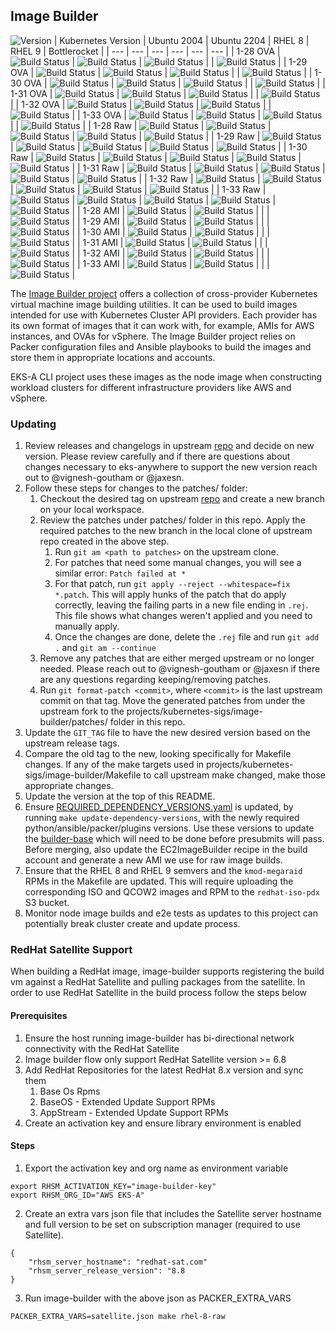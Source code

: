 ## **Image Builder**
![Version](https://img.shields.io/badge/version-v0.1.44-blue)
| Kubernetes Version | Ubuntu 2004 | Ubuntu 2204 | RHEL 8 | RHEL 9 | Bottlerocket |
| --- | --- | --- | --- | --- | --- |
| 1-28 OVA | ![Build Status](https://codebuild.us-west-2.amazonaws.com/badges?uuid=eyJlbmNyeXB0ZWREYXRhIjoiQzE0RjNFaFBPSlpOZTRreUtYL0xrYjRzT3N4SnZSQnRiZklscTlMeWgrUkFzZFhhUHM1VW1jWEtra25ZSlVhb1RDMEZVL2hCVVByOTAxVmpQa0lwNnJNPSIsIml2UGFyYW1ldGVyU3BlYyI6IlpwalVhUkpXOGl3cmcvZlYiLCJtYXRlcmlhbFNldFNlcmlhbCI6MX0%3D&branch=main) | ![Build Status](https://codebuild.us-west-2.amazonaws.com/badges?uuid=eyJlbmNyeXB0ZWREYXRhIjoiaXBrVGdXN1d4bFg4ZFdrVEV6YW5HZ2RtTVI5bEYrTmExUDJVSkRYQnZqMFJWdnA0OU9FV09kalVqQkNLTjlxMVhyTWRwTjNDMWNJTzhSZzNxaXJ1K0pBPSIsIml2UGFyYW1ldGVyU3BlYyI6IkNsVG5wSmR3aVNZZFl0bTgiLCJtYXRlcmlhbFNldFNlcmlhbCI6MX0%3D&branch=main) | ![Build Status](https://codebuild.us-west-2.amazonaws.com/badges?uuid=eyJlbmNyeXB0ZWREYXRhIjoiZzFvblF1STgyQWl1VlhlRTdJOFg5dWRXNGtiR3pXMDRObVlFYUVRdVlwZVQyckxGS3M5K29FVzdCcThyR00rQlNpVzEyUS9ockhnbndVS2Z0WGhLMHd3PSIsIml2UGFyYW1ldGVyU3BlYyI6IkJSdkNhTjFXSEU2VlY5UCsiLCJtYXRlcmlhbFNldFNlcmlhbCI6MX0%3D&branch=main) | | ![Build Status](https://codebuild.us-west-2.amazonaws.com/badges?uuid=eyJlbmNyeXB0ZWREYXRhIjoiNjJCM1Z3VU4rVVY3eW9OTEVPaGZXK3J4YXdSaU51K3BjUjNOSzFJMmo1Q0lmZXdicVRzOTFMTmxuR2NkcTZSNUxBWCtvUDRlZHRHbFFYSWRvR05qbjZrPSIsIml2UGFyYW1ldGVyU3BlYyI6IisrQlRQcjFmL1RodmsxYkUiLCJtYXRlcmlhbFNldFNlcmlhbCI6MX0%3D&branch=main) |
| 1-29 OVA | ![Build Status](https://codebuild.us-west-2.amazonaws.com/badges?uuid=eyJlbmNyeXB0ZWREYXRhIjoiRnd0ZWNDVEdlRGQ3cnRiYUE4Mmt1dUV1R1VJWTFjSXRhWkNCR3pGSTJWazF1NUtGdGQ2cG9ldWd1anlEUzVzZThBc09WNmNVc3ZxU213UHZkVXM1UFhRPSIsIml2UGFyYW1ldGVyU3BlYyI6Ii9SRFlqMUc3OFd0RGsrbHEiLCJtYXRlcmlhbFNldFNlcmlhbCI6MX0%3D&branch=main) | ![Build Status](https://codebuild.us-west-2.amazonaws.com/badges?uuid=eyJlbmNyeXB0ZWREYXRhIjoiNTBKcFRtVHNKWVFIazc2cUpCdndpT1lBTXBJUEQ2NjNOTnJXS01xM3pCaUVJNzFNTDc3ejBnc3FUZkZ5QWxsOFBjVzV6ZG1JVi82M3huNTk5cnhzVEFVPSIsIml2UGFyYW1ldGVyU3BlYyI6InFmZ0NKMjdrQTh1ZS9lVzgiLCJtYXRlcmlhbFNldFNlcmlhbCI6MX0%3D&branch=main) | ![Build Status](https://codebuild.us-west-2.amazonaws.com/badges?uuid=eyJlbmNyeXB0ZWREYXRhIjoiSFBPUWJaSkdkd00xQzJ4UXRrTlhQN2NaYmVxQ1ZoTEJBemJxR0pHTkdDbHppTWV0ejU4bzhNQmFBUWRSOGhiN2hmTUdpSHpEaHVTc25QdXBROHQ1bTFBPSIsIml2UGFyYW1ldGVyU3BlYyI6InVML1g4aXZqdEdpdncyVTAiLCJtYXRlcmlhbFNldFNlcmlhbCI6MX0%3D&branch=main) | | ![Build Status](https://codebuild.us-west-2.amazonaws.com/badges?uuid=eyJlbmNyeXB0ZWREYXRhIjoiYTF4S0htTFdnZWxZNk1GVG11SlF0KzV5elFjT3lKeXFpaEdsLzlRSnM2QzNZTVFuenVRNE5FZWl3YVl3S0dWb3VmamJ1d3Zjb2t5UGNzTFRCMk4vaVNvPSIsIml2UGFyYW1ldGVyU3BlYyI6Ii9TSnhHaGF2NWRmbUlBTUgiLCJtYXRlcmlhbFNldFNlcmlhbCI6MX0%3D&branch=main) |
| 1-30 OVA | ![Build Status](https://codebuild.us-west-2.amazonaws.com/badges?uuid=eyJlbmNyeXB0ZWREYXRhIjoieDlTSGtsNzc2Sk85STRnS1Z2a2l5ZEljNlVXNTZsQlZ2a2VJUTRmZ1lrOUJITjhUMHJ3QVBpUjZvQXFEZGxPRm5PMG82R0IxRE90bVFOTkMrbisrQ3dVPSIsIml2UGFyYW1ldGVyU3BlYyI6IlpIMmFINjUxaWU4L3MvWlIiLCJtYXRlcmlhbFNldFNlcmlhbCI6MX0%3D&branch=main) | ![Build Status](https://codebuild.us-west-2.amazonaws.com/badges?uuid=eyJlbmNyeXB0ZWREYXRhIjoiYlJBdUMyK2h2elNkeEtKSlI3b1EzT0tLSXhQcjl0eHZhQko3Wno4UTVOSHJnMnZDTld3QStnTVhQMzFHaEN0TVVPekFqNUlpZlR5SDlWd3h3UTUybjUwPSIsIml2UGFyYW1ldGVyU3BlYyI6IlYxd2htNEFhU1FXaGZNRksiLCJtYXRlcmlhbFNldFNlcmlhbCI6MX0%3D&branch=main) | ![Build Status](https://codebuild.us-west-2.amazonaws.com/badges?uuid=eyJlbmNyeXB0ZWREYXRhIjoieEt6MXczVHpCRGYwazZwR1pzeUtqTEVzdUdGWW5McHZJN2JoWHBDcXQrTEtHeVdZckdLclZlcnVtM1MvSG9iTEVFb1JrSGZTZThBVURsOVIrMHhJQ0ZJPSIsIml2UGFyYW1ldGVyU3BlYyI6IkJxbGdnMm1rdFhreFlIYXgiLCJtYXRlcmlhbFNldFNlcmlhbCI6MX0%3D&branch=main) | | ![Build Status](https://codebuild.us-west-2.amazonaws.com/badges?uuid=eyJlbmNyeXB0ZWREYXRhIjoiYTZneUxYOENvT3VVRW1RV3VXRUFYNlNKMTRHeXl3cGNqSXNJM0FQTE15blJncExUYjVuQXN3UUFxZFBpeVdnQmJZM1N2WkxnVWg0ZWRyUFlLdlNiNmpNPSIsIml2UGFyYW1ldGVyU3BlYyI6IlpsN3pka0lscXJ4RGpxMmkiLCJtYXRlcmlhbFNldFNlcmlhbCI6MX0%3D&branch=main) |
| 1-31 OVA | ![Build Status](https://codebuild.us-west-2.amazonaws.com/badges?uuid=eyJlbmNyeXB0ZWREYXRhIjoib2dneUkvWHdQVnBIeW0rYVpjSlBwMkI4ekpDN1NVN0thZVVVYTlGYXRicHFyamZHZGV3WEJxdkZnMjVxV3RjT3VKNC9xV2thMmRwZk5BaDJqTWNtbThnPSIsIml2UGFyYW1ldGVyU3BlYyI6IitIbGxic09ybWhmZk16RVMiLCJtYXRlcmlhbFNldFNlcmlhbCI6MX0%3D&branch=main) | ![Build Status](https://codebuild.us-west-2.amazonaws.com/badges?uuid=eyJlbmNyeXB0ZWREYXRhIjoiVzZ5QkxpQjZkVnBYV28vWlljOWZSK3lmbUFNeXNYTXorbnhjdUVaRnFhWVRGS1JHWEEvVFFWY3B1T1V1SVBHUU4zNXdHVzQwelhDeVZYb1I2WWZkL29JPSIsIml2UGFyYW1ldGVyU3BlYyI6Ik5RbjR1cTJpYjVtbU1tTXYiLCJtYXRlcmlhbFNldFNlcmlhbCI6MX0%3D&branch=main) | ![Build Status](https://codebuild.us-west-2.amazonaws.com/badges?uuid=eyJlbmNyeXB0ZWREYXRhIjoiZnUyWUUwRzdQMUtlZHl5b0xSNW9JVlA3YmUrdjNQVmFYczFFajNmcWZPMUltdUJkenJQSStJVmlpNDNTYmVZUlMwNkpsWWNpOTEzTCt3ODVyMmluZzVrPSIsIml2UGFyYW1ldGVyU3BlYyI6InZoQnlwN1pFdFVVTEh0QWoiLCJtYXRlcmlhbFNldFNlcmlhbCI6MX0%3D&branch=main) | | ![Build Status](https://codebuild.us-west-2.amazonaws.com/badges?uuid=eyJlbmNyeXB0ZWREYXRhIjoiM3NsSHdyVjdTTlpva2tmQ3pFTWw4bENSdWViWmlxQ2NBMHhZb21sZndWNmpqdkpxSjhSSm5PZnByNTBTUUNreVNITktsQk5xZDBVbWZrd0VZTmo4bERRPSIsIml2UGFyYW1ldGVyU3BlYyI6IjRLMkRDRHhqdElDZmpGbFMiLCJtYXRlcmlhbFNldFNlcmlhbCI6MX0%3D&branch=main) |
| 1-32 OVA | ![Build Status](https://codebuild.us-west-2.amazonaws.com/badges?uuid=eyJlbmNyeXB0ZWREYXRhIjoiWHMzSUFqTlZoSHRPR2djMFNDa2srOURidWluSlZHUEFnSzJPUWhxUkRXTXU4T1VMOXoweXdpeXEvL1c5bkdxYnZ1Q21ad0FGNkxZUkxsMk10eWxXdEZjPSIsIml2UGFyYW1ldGVyU3BlYyI6IlVuMFArdWQrMlZYdTZUTkciLCJtYXRlcmlhbFNldFNlcmlhbCI6MX0%3D&branch=main) | ![Build Status](https://codebuild.us-west-2.amazonaws.com/badges?uuid=eyJlbmNyeXB0ZWREYXRhIjoiaHNUR1JPbmY4dTZwZFdyMHlNazFWYzBGcElmYjZyaEdqa3FRdk1hM1N2bnROaWZtVVFxYlA4LzlqRHg1N2ZiRURtdnRDYmxnN3BNSXRYeXlidk5ReEZBPSIsIml2UGFyYW1ldGVyU3BlYyI6InMyVzdqeE1scHRBb21Hd0oiLCJtYXRlcmlhbFNldFNlcmlhbCI6MX0%3D&branch=main) | ![Build Status](https://codebuild.us-west-2.amazonaws.com/badges?uuid=eyJlbmNyeXB0ZWREYXRhIjoieVNKSUdFQ0U1aGFSNDR4Vmp4UFJJRGNQRlh1aHAvd0FwbXZ5TVhZdjI1K290Sld4QUlQOVp6UWtRTWdCd0JtVk9DWHJHRXJZNmtZVHI0dkU4elNDQVJVPSIsIml2UGFyYW1ldGVyU3BlYyI6Ik1vZTdLUjJKNWs1Y2lEL0YiLCJtYXRlcmlhbFNldFNlcmlhbCI6MX0%3D&branch=main) | | ![Build Status](https://codebuild.us-west-2.amazonaws.com/badges?uuid=eyJlbmNyeXB0ZWREYXRhIjoiNWg2L0RWYVNwNjlmTXV2OXJqN09SUXV2T245TkpJZFovRXRYSVJ0bE52clV1dGt2eXNxOWdCaVNzSzE5eExCaWJ3M3VhYkQ1VzZ6R0Q4VjdRNlBGV2c0PSIsIml2UGFyYW1ldGVyU3BlYyI6ImxVblhsU1hKM0NlS29TaVEiLCJtYXRlcmlhbFNldFNlcmlhbCI6MX0%3D&branch=main) |
| 1-33 OVA | ![Build Status](https://codebuild.us-west-2.amazonaws.com/badges?uuid=eyJlbmNyeXB0ZWREYXRhIjoiQVBoYnBkWmdlYWI1d2NPbEtNUGlOM0FmTW04TXA1UVUrNzZ4Kzl1dWppZEVuZWd0bTQ5OFVyR0cwVkVxajBtbDl0T201d01uOW5EVjJtK3g3blBDN2RjPSIsIml2UGFyYW1ldGVyU3BlYyI6InIwZCtjRkVyUXdxSU5aMWYiLCJtYXRlcmlhbFNldFNlcmlhbCI6MX0%3D&branch=main) | ![Build Status](https://codebuild.us-west-2.amazonaws.com/badges?uuid=eyJlbmNyeXB0ZWREYXRhIjoiMFd5Z3M3OUd4THBJVXZ1UWRBTDRobWozWmZmRW1OR2RhdkN4QmpHZXNsZ2t5bGlMcERrR25LbS91QlVjUUxYOU9DRFh0TnN1STNZSCt1WVo4ZVdiTkowPSIsIml2UGFyYW1ldGVyU3BlYyI6IjBxSklOTlNHQWNoNTBsa1YiLCJtYXRlcmlhbFNldFNlcmlhbCI6MX0%3D&branch=main) | ![Build Status](https://codebuild.us-west-2.amazonaws.com/badges?uuid=eyJlbmNyeXB0ZWREYXRhIjoiNzR6dG9MZTUvcVI3NlZXMHc2QVczZStvL1ptMTB0cU9aK2c3UVQ4am1oN0lUOFhHZks2NkhCQkZLZC9EUnlxYWZzcUIyN1BwTGRMWWJ2aE13RVZLRVI4PSIsIml2UGFyYW1ldGVyU3BlYyI6IkgrZTlWZnc5NktjRmRJNGYiLCJtYXRlcmlhbFNldFNlcmlhbCI6MX0%3D&branch=main) | | ![Build Status](https://codebuild.us-west-2.amazonaws.com/badges?uuid=eyJlbmNyeXB0ZWREYXRhIjoiYTVsT0d1U256QkIzYm1NZzJIMWJuRkdmQlpMajJBZk5HRElWRFpZMkNYeDY5WVcxc25QWFpKL2VVcFJvYVlUdE1OZ0d2SUcxMGZnRXRnZithZ1NqOTU4PSIsIml2UGFyYW1ldGVyU3BlYyI6ImVCcnZ3K0pLN3RCNkQ0aGkiLCJtYXRlcmlhbFNldFNlcmlhbCI6MX0%3D&branch=main) |
| 1-28 Raw | ![Build Status](https://codebuild.us-west-2.amazonaws.com/badges?uuid=eyJlbmNyeXB0ZWREYXRhIjoiSXJQMmZFMHF2SHYzbEtVRkY3OTQ2eXlsOHE4NmthaEZ3Y2tMRkI2YjZrMkFUQTd3Wjg0MlZEaVRvZjFhdjBRSE9mZVZyL0EyMGQvM1BqU294WUplc1Y0PSIsIml2UGFyYW1ldGVyU3BlYyI6IjZyYUVDS2pUdFRhUUYzMVoiLCJtYXRlcmlhbFNldFNlcmlhbCI6MX0%3D&branch=main) | ![Build Status](https://codebuild.us-west-2.amazonaws.com/badges?uuid=eyJlbmNyeXB0ZWREYXRhIjoiS1JRaEtqbTg1MCtZNkdJT0pUY1lrUjhXUFFFV044TVZxSi9HaGtkMGtEdURBamxrcU5XNG9WRDFjOG95V05OWk5JajczRm9OWkR6eGtEUVU5NllPZjRrPSIsIml2UGFyYW1ldGVyU3BlYyI6InZUMFg2QXk2VFd0TjcxVFIiLCJtYXRlcmlhbFNldFNlcmlhbCI6MX0%3D&branch=main) | ![Build Status](https://codebuild.us-west-2.amazonaws.com/badges?uuid=eyJlbmNyeXB0ZWREYXRhIjoiclhFaU9UN0JRTW5jWUE4VkdNS0c4bVh0MllVZnc0c1VpTS8zanBodnRucVd6U094SnVzTTZrcW03a3RaZ1A3cThManpDVWh0b1Q4TUwrdXhxZ05sQzZjPSIsIml2UGFyYW1ldGVyU3BlYyI6IitqSGV0SkRKUzQvZS9IOWoiLCJtYXRlcmlhbFNldFNlcmlhbCI6MX0%3D&branch=main) | ![Build Status](https://codebuild.us-west-2.amazonaws.com/badges?uuid=eyJlbmNyeXB0ZWREYXRhIjoiT053WVVsUkY1eGhaeUxMdEdKKzJKekQ2aGUzcGJMekJRdlRuRzZWaUxvWlZPVms3Y1BKcDZSS1RZWllSandqRWtoempUOUJZY3VzWjJkQWZlbWNBdDVnPSIsIml2UGFyYW1ldGVyU3BlYyI6ImR5SHpPWGJoT0x0aVpsZjQiLCJtYXRlcmlhbFNldFNlcmlhbCI6MX0%3D&branch=main) | ![Build Status](https://codebuild.us-west-2.amazonaws.com/badges?uuid=eyJlbmNyeXB0ZWREYXRhIjoidENKNmxQSDh3U2ZlMk10dnZ4RmYxcTdPL1k0SUVsM3dncjVPU2xoT0lqdDZEOWF0RkxFeGg0ZEt2UmJobm8vVXZhd3d2dWplNlYwV2lhMHk5QmhRKzVNPSIsIml2UGFyYW1ldGVyU3BlYyI6InZyUGtaQzdXc3FPd3QwbUYiLCJtYXRlcmlhbFNldFNlcmlhbCI6MX0%3D&branch=main) |
| 1-29 Raw | ![Build Status](https://codebuild.us-west-2.amazonaws.com/badges?uuid=eyJlbmNyeXB0ZWREYXRhIjoiakRqVDJhbUpFY1Q5WFFyU24vU2Jsemt0UlFyZTZBQWJDRFc5TGRvR3FoV254cWdxSHJSeEtwT1RQMHJxV0JsNmE2MGFHTjlSc3NLTW83MkhPV1pldzFzPSIsIml2UGFyYW1ldGVyU3BlYyI6InhHVDBVbmE0U2tza0FudDkiLCJtYXRlcmlhbFNldFNlcmlhbCI6MX0%3D&branch=main) | ![Build Status](https://codebuild.us-west-2.amazonaws.com/badges?uuid=eyJlbmNyeXB0ZWREYXRhIjoiaFI4cVZrQWNyaHdkRkhvdU15Q05EOW40NkFIM01uc2ovSmZxRms1eVVhZDkrb3BWZFFrQWZlcE0wemVPZW1Yak4yNElXRDliWHVLZDcwZHhQQTFSVUxBPSIsIml2UGFyYW1ldGVyU3BlYyI6IncvdmM3VTdBdTZJdS91RCsiLCJtYXRlcmlhbFNldFNlcmlhbCI6MX0%3D&branch=main) | ![Build Status](https://codebuild.us-west-2.amazonaws.com/badges?uuid=eyJlbmNyeXB0ZWREYXRhIjoiQzREZXZWZ0kzWjc3T3cvalF0MWl0MmhyTGorb1FqNnE3cHRQWkpiYmRWREttSDR6TU4rUHdacVRJQnRuM25FcHhqRFNqa2xGOC9VV0RJT1FhMGVIOTBZPSIsIml2UGFyYW1ldGVyU3BlYyI6IlBiK3AzTnJPNE5rSjQwTEEiLCJtYXRlcmlhbFNldFNlcmlhbCI6MX0%3D&branch=main) | ![Build Status](https://codebuild.us-west-2.amazonaws.com/badges?uuid=eyJlbmNyeXB0ZWREYXRhIjoiMk1HNGQ5bThmYmZUNGs1UjgxUkhoa0FoVHF2Tlg3WVRXalBtazVhc0VoblEvd2NVb1ZISVJ2T1orODkzKy94NWE1VnEwWHNwRnFyVUd1cTVta3RBY0I0PSIsIml2UGFyYW1ldGVyU3BlYyI6IkU0RHN6M2cwbnVyWWVvTjciLCJtYXRlcmlhbFNldFNlcmlhbCI6MX0%3D&branch=main) | ![Build Status](https://codebuild.us-west-2.amazonaws.com/badges?uuid=eyJlbmNyeXB0ZWREYXRhIjoiSk02ZG9ralhIVTBUclMzSXVmVWFQeXRPVnF5RXNRMkY1YVFtalNkSlNUQnpIbWRJcHV1V0pxK3A1UEJqdUFkeHp0RnZYNnNxNHBJNUowV1dzTDk5QnhZPSIsIml2UGFyYW1ldGVyU3BlYyI6Imlpdlh4VmpSWGo3cWpiU08iLCJtYXRlcmlhbFNldFNlcmlhbCI6MX0%3D&branch=main) |
| 1-30 Raw | ![Build Status](https://codebuild.us-west-2.amazonaws.com/badges?uuid=eyJlbmNyeXB0ZWREYXRhIjoiY3dMYURNcDg4U3BrRC80SEdxMEVzUCtSSEQreHJjUlB1MXpnanU4ZHRiTjdkOUNqNlI5M1JaTGR4UDNpNDN5UE84Yzl4c2lvVWsxb2p1TzE1WmV4dlQ0PSIsIml2UGFyYW1ldGVyU3BlYyI6InNmS1hTVERWZmRQeHVzR1EiLCJtYXRlcmlhbFNldFNlcmlhbCI6MX0%3D&branch=main) | ![Build Status](https://codebuild.us-west-2.amazonaws.com/badges?uuid=eyJlbmNyeXB0ZWREYXRhIjoiNkNrY2RXTVlQK1NJTDdyNHBUSlhtMVM5WDJEc1U5MW1VMHVXUnBxS0xDU3duZzFmeURxS01lOXpvcTYrV2N0OVpVQVFLeDlTOFpVWGh0UVRDR2FWbmRRPSIsIml2UGFyYW1ldGVyU3BlYyI6Im9BSlVyYmg5Q0p4OUd3SGsiLCJtYXRlcmlhbFNldFNlcmlhbCI6MX0%3D&branch=main) | ![Build Status](https://codebuild.us-west-2.amazonaws.com/badges?uuid=eyJlbmNyeXB0ZWREYXRhIjoibEpxeTkvelliZmdjdThwbXVUT0JIa25lUWRsajJHMlVaNnpFRFlhTkNmUjRTbjVmWFpmeVJsNTJuSzI5VXQxK2NCZElHWFBtcGZsZ3ExQ1lidkZFYzZrPSIsIml2UGFyYW1ldGVyU3BlYyI6IlZwK1JhajVnRnhkcExzK2wiLCJtYXRlcmlhbFNldFNlcmlhbCI6MX0%3D&branch=main) | ![Build Status](https://codebuild.us-west-2.amazonaws.com/badges?uuid=eyJlbmNyeXB0ZWREYXRhIjoickkyTkFjc2l4V0I4S2NXQWtEYS9oS3F2S1BzMGNNMXJaY3BhNmJhWGg0d2xScmplZU8xaGZUemNVbXNVQjFuMzBjUHNHRHdtQ011eVJvblJsTDMvakRrPSIsIml2UGFyYW1ldGVyU3BlYyI6IlFOa2huSkcxSjY5aEJ4R2EiLCJtYXRlcmlhbFNldFNlcmlhbCI6MX0%3D&branch=main) | ![Build Status](https://codebuild.us-west-2.amazonaws.com/badges?uuid=eyJlbmNyeXB0ZWREYXRhIjoic3NtSysvK1NieFVUeWlSUlNiWUVPamh0b3lXSE9wN2pQcVEvM04vbndYbjRJdE5jNEkraG1JL09rVXZsMnpFM042Zm13M1FoaHUyTUtaWFlNOENiaU5NPSIsIml2UGFyYW1ldGVyU3BlYyI6IlpvS3R2bUp4WGhWVjdSTk8iLCJtYXRlcmlhbFNldFNlcmlhbCI6MX0%3D&branch=main) |
| 1-31 Raw | ![Build Status](https://codebuild.us-west-2.amazonaws.com/badges?uuid=eyJlbmNyeXB0ZWREYXRhIjoibFMvaDlLYytFWTR4c2FHZ21Qc0tCUi9GRDFxZFNsOWhQcXNDaWdxU2Jaai9Xb1RPQktyQWpZTVZXejZCbHBod2R0ckVncGJnTFcrOEg0OUlwVENMb2lzPSIsIml2UGFyYW1ldGVyU3BlYyI6IlI1UEtudzJuakUyaFF1eTUiLCJtYXRlcmlhbFNldFNlcmlhbCI6MX0%3D&branch=main) | ![Build Status](https://codebuild.us-west-2.amazonaws.com/badges?uuid=eyJlbmNyeXB0ZWREYXRhIjoibDZ5Z0FhSkhTSk55TDBUMEJsMWJsUi9YQ3ZhRnZuSXVra0Yvd215T3JoajZER0Q5bVZJTDB0TTVBQTZoUU54V0YwUU44RVpJU1FlUHp6OThxdXZ1cG44PSIsIml2UGFyYW1ldGVyU3BlYyI6Ik1Ua0NLdDBGN05oV1hIY0YiLCJtYXRlcmlhbFNldFNlcmlhbCI6MX0%3D&branch=main) | ![Build Status](https://codebuild.us-west-2.amazonaws.com/badges?uuid=eyJlbmNyeXB0ZWREYXRhIjoiK0Y5ZENodXlkSW42a2M5QkZrclI3U0d6clZSRHJkcmNaNVB6UFExSmJ3QndGZjdzYUVMMlNOTldsR3oycCs3VHRaZXJRZkxQTUh1RHJoaVBocDBDQmZRPSIsIml2UGFyYW1ldGVyU3BlYyI6IjBMdXZwdVFWcXM5N0wzTHgiLCJtYXRlcmlhbFNldFNlcmlhbCI6MX0%3D&branch=main) | ![Build Status](https://codebuild.us-west-2.amazonaws.com/badges?uuid=eyJlbmNyeXB0ZWREYXRhIjoiMmNjdjkweHZPYnJ4TkMzbEVMQUphME5udlkycjlldmFTTWkzMnZPSlZSRHVWdlRkVzRIM0RDcTRZbEhDSjdCT2dQdUR6TUNaYmo4Zzk4VGNoQnNzTnQ0PSIsIml2UGFyYW1ldGVyU3BlYyI6ImlQVHE0VkZzaTJaYmJITDkiLCJtYXRlcmlhbFNldFNlcmlhbCI6MX0%3D&branch=main) | ![Build Status](https://codebuild.us-west-2.amazonaws.com/badges?uuid=eyJlbmNyeXB0ZWREYXRhIjoieGxqT3BsdTdPUXlZRGZ5Z3NxWmc3ZDdXM3pLQ04vNUZKS3dUOXVhdkRDVHR1SktYNWg4MXFJc2JQcE9UeFBmTFdyQzFWeXhEVkVadkZIVjhmREVRYnRVPSIsIml2UGFyYW1ldGVyU3BlYyI6ImdGTGxsSmRZZzk0bUg2S2oiLCJtYXRlcmlhbFNldFNlcmlhbCI6MX0%3D&branch=main) |
| 1-32 Raw | ![Build Status](https://codebuild.us-west-2.amazonaws.com/badges?uuid=eyJlbmNyeXB0ZWREYXRhIjoic3lyZHZ0RGdWdmJrQlpwQk5qK1NJY2NTVloxMWQ5Z3dBOE92Y2Z5Vm9qdjBBUTVqd2c0NFliVEZXNDAzRjd5bVZUcks1aXN4WlMzbDc0OHBSMjd1MjhZPSIsIml2UGFyYW1ldGVyU3BlYyI6IlNIR1kza0QrTDdBdVVYaTciLCJtYXRlcmlhbFNldFNlcmlhbCI6MX0%3D&branch=main) | ![Build Status](https://codebuild.us-west-2.amazonaws.com/badges?uuid=eyJlbmNyeXB0ZWREYXRhIjoiZmpqN0JwaHlWYnNpVHdkQysvWkJMRWlnNHpYUGRkYi9QdXJmMkh5Ymw2VWc4Q29QbUJJL0hpRlUyNEs3TmRNdTRrYVBMdDhhb05CdzlQbk5tUmRCTXFJPSIsIml2UGFyYW1ldGVyU3BlYyI6InpIZXYxQWRtVkJlUVZaV3ciLCJtYXRlcmlhbFNldFNlcmlhbCI6MX0%3D&branch=main) | ![Build Status](https://codebuild.us-west-2.amazonaws.com/badges?uuid=eyJlbmNyeXB0ZWREYXRhIjoiazNLZzR2TFdXc0wxVmpwM1JXOXZuNkpTVWpYakxWYzFSSEtSb0N6TkNvMWNtNGFudnNmbnNwTHdwQ3BEblFLOUMyMDgwZ1lseDF1bDNmY0p1R0pMMmVRPSIsIml2UGFyYW1ldGVyU3BlYyI6Img2VXArQUVTTjRxUHdyS1giLCJtYXRlcmlhbFNldFNlcmlhbCI6MX0%3D&branch=main) | ![Build Status](https://codebuild.us-west-2.amazonaws.com/badges?uuid=eyJlbmNyeXB0ZWREYXRhIjoiWkpvVVM4QnI0VVlldlFDY3FHWC9SYUthajNGdGJ4aEI3RHFwaUlOcGkvQWExbmxSOG1JTjJCRjFtTEE4SmR3Y3NhK0RpYUdOMUF6SkkrQWlGVnNuL25BPSIsIml2UGFyYW1ldGVyU3BlYyI6IlVockF2L3RuSG9pMDFsaDQiLCJtYXRlcmlhbFNldFNlcmlhbCI6MX0%3D&branch=main) | ![Build Status](https://codebuild.us-west-2.amazonaws.com/badges?uuid=eyJlbmNyeXB0ZWREYXRhIjoiV3JIanRMVVE3OGJyOXZiK3NWYkRMZVRmNnAxTGNoNzB2b0xWaFBHS08zL2FSN2MyYW9xYmcwZ1paUlRoSU5ZSVVaU2gwakw3eEV1REtrVk9xVUlCRUg4PSIsIml2UGFyYW1ldGVyU3BlYyI6ImhoQWRhMmcxUkVhVll1SkciLCJtYXRlcmlhbFNldFNlcmlhbCI6MX0%3D&branch=main) |
| 1-33 Raw | ![Build Status](https://codebuild.us-west-2.amazonaws.com/badges?uuid=eyJlbmNyeXB0ZWREYXRhIjoia09OSndxei9Ockx0WHJUZGx0cGlTYWNzb0lXMlgyUXE5Z2pUc3cvc2Vlb3FvdXpLVzNHYWNONVlJdzZ2emYzT1dhc1FId2VLOUlMTFlhWkk0VXVjRFJBPSIsIml2UGFyYW1ldGVyU3BlYyI6IjJYVW9jYVM5cG53M3pZRG4iLCJtYXRlcmlhbFNldFNlcmlhbCI6MX0%3D&branch=main) | ![Build Status](https://codebuild.us-west-2.amazonaws.com/badges?uuid=eyJlbmNyeXB0ZWREYXRhIjoiVTY0cEFSdWE5WXBFejhJU0JsYWkxR28va0g4cUhPOFFWbTVhODNXQmxiZXM4alo1WktkWVVYNTFjcEVOY1E0MWhseVZhVmU1ZnprajRlcXZWdExQQWZzPSIsIml2UGFyYW1ldGVyU3BlYyI6IkxnYU4xdTlEemtySXRUUkciLCJtYXRlcmlhbFNldFNlcmlhbCI6MX0%3D&branch=main) | ![Build Status](https://codebuild.us-west-2.amazonaws.com/badges?uuid=eyJlbmNyeXB0ZWREYXRhIjoiN0VTWEZ2SmhkK2JpV3ZNR08wNmJtZGFWSW5IczVTRnFtR1RONmMzOVFKYVYyRmRsNldRTTl2Tk5FMEprWG12TFRwVXF6QkpGNzZqT0RPUS93RkJxYUFVPSIsIml2UGFyYW1ldGVyU3BlYyI6IjVzUXRPSTBTbnZ1VVZTU2kiLCJtYXRlcmlhbFNldFNlcmlhbCI6MX0%3D&branch=main) | ![Build Status](https://codebuild.us-west-2.amazonaws.com/badges?uuid=eyJlbmNyeXB0ZWREYXRhIjoib2F4NUVpWnI3TThjNEhMWm5kT3NlVnBMU0VuZWhBUTZGbitJcHhFSVVUVVVCYm4wMS9rSXBSUjM0VnFPZEsyNHk2QWx0R2lKL3RQVmZZZzhDWmFucWNBPSIsIml2UGFyYW1ldGVyU3BlYyI6ImxQY2VyM1FSVHR4dk1mR2IiLCJtYXRlcmlhbFNldFNlcmlhbCI6MX0%3D&branch=main) | ![Build Status](https://codebuild.us-west-2.amazonaws.com/badges?uuid=eyJlbmNyeXB0ZWREYXRhIjoiMEJTcnJsTXhRWHJYd2ZyaTJxMU9OcTF5dVI0SDlFNzBSS212K0lhU2VmN2lxQ1R1M1h1WWtwOGNnaThlQlo3NEMrMnBxaGhETkVlcStJcjk2d2tTbnB3PSIsIml2UGFyYW1ldGVyU3BlYyI6IkFIUGFoenVTeitmU0ZGdjMiLCJtYXRlcmlhbFNldFNlcmlhbCI6MX0%3D&branch=main) |
| 1-28 AMI | ![Build Status](https://codebuild.us-west-2.amazonaws.com/badges?uuid=eyJlbmNyeXB0ZWREYXRhIjoiMGpSaFExYjg5WTA2RjlvUmQxUkVSVzZPNlVFcm1YTmdtQ0gyZmR2Ylh5cFYxU0NOanI5WEo2L2RtY3JlRjJKek04TDBKVzl6NjNrUVphM1hjM3p5RXdJPSIsIml2UGFyYW1ldGVyU3BlYyI6IkJQRHFLeG1nNTR0NGJQVk4iLCJtYXRlcmlhbFNldFNlcmlhbCI6MX0%3D&branch=main) | ![Build Status](https://codebuild.us-west-2.amazonaws.com/badges?uuid=eyJlbmNyeXB0ZWREYXRhIjoiUWs3YWNEekRGWFVJNTlnd3JDd3FJR3dTQ0pSSFE3NDI5cktXV3BQSGJmaUpBalBwODBoUlZqT1VPckFJcVBRTkZkVFVqWDN2NGNvRnkwKzhwK1o3VVN3PSIsIml2UGFyYW1ldGVyU3BlYyI6IndxaHpNUlRUM3dpVDUyTGIiLCJtYXRlcmlhbFNldFNlcmlhbCI6MX0%3D&branch=main) | | | ![Build Status](https://codebuild.us-west-2.amazonaws.com/badges?uuid=eyJlbmNyeXB0ZWREYXRhIjoibW9qVTcyTEhXZ1NFNFJoanJTdjdWd3N2UklsWEl1ZndCcjU3eUh5MUliRmx6bmQ5TE5WcFlxYnc1V3o5RUtUbUxGUzh3TmthSzJyZU4yRlQ5QUNHRXdZPSIsIml2UGFyYW1ldGVyU3BlYyI6ImtYMEpWeWc5dzN6MjBDbTIiLCJtYXRlcmlhbFNldFNlcmlhbCI6MX0%3D&branch=main) |
| 1-29 AMI | ![Build Status](https://codebuild.us-west-2.amazonaws.com/badges?uuid=eyJlbmNyeXB0ZWREYXRhIjoiY0lUM1FzWDBnZEc1TDYyZCtQQ0ZlbGNVSEdBSDdoeTZpZUNaSWhId0gvZ0d5T0pKSEd3dkRsKzlRV3RJWTBVYzNEbEpKVmtONzltdXFyd2lYcHRNM084PSIsIml2UGFyYW1ldGVyU3BlYyI6Im11K3BnNStnanFSdGtOSjYiLCJtYXRlcmlhbFNldFNlcmlhbCI6MX0%3D&branch=main) | ![Build Status](https://codebuild.us-west-2.amazonaws.com/badges?uuid=eyJlbmNyeXB0ZWREYXRhIjoiMm1aczBXS21lVzFZWVdldldvOXdwaUFaMytHaFpmY3hBd1VuR3l6QkxWbHErTS9lTmZIaFNDYzErcGsxOXNQSlM3T3RRaVFHTm1zaHcxQm5RMWQwSGRVPSIsIml2UGFyYW1ldGVyU3BlYyI6IjVUbFNnV3dKUTF5SCtTSFkiLCJtYXRlcmlhbFNldFNlcmlhbCI6MX0%3D&branch=main) | | | ![Build Status](https://codebuild.us-west-2.amazonaws.com/badges?uuid=eyJlbmNyeXB0ZWREYXRhIjoib2JLTmVtZUl1d1doZkgraEthOUw5ZzhvWkJGUU15RjUwU0NKd254bUpjVmJoMHRtc2Y3SHlubGh4Zm8rbHRsVXFoT1ppeVRqNzlhb0dDQUlTK21mTFFRPSIsIml2UGFyYW1ldGVyU3BlYyI6InpPNFd2MDI3L3g4VEVNdm8iLCJtYXRlcmlhbFNldFNlcmlhbCI6MX0%3D&branch=main) |
| 1-30 AMI | ![Build Status](https://codebuild.us-west-2.amazonaws.com/badges?uuid=eyJlbmNyeXB0ZWREYXRhIjoiZWo3VUF3d1lvTWxEbW14R0p3aXZnK0VKcWtvMVBBZjVCdEg5Mlk3QkZyUlZiWEhMQ1hUSFF0bU8xUEQ2TTRTUHRhOFhhUXUxTktpWC9QbE12RHdJaFd3PSIsIml2UGFyYW1ldGVyU3BlYyI6ImZtTDNqN2JxclFqU1I1MXciLCJtYXRlcmlhbFNldFNlcmlhbCI6MX0%3D&branch=main) | ![Build Status](https://codebuild.us-west-2.amazonaws.com/badges?uuid=eyJlbmNyeXB0ZWREYXRhIjoiczIwbkdGWVJGTzVTWVE0L01OYmZzNXhwZHVSKzhKeGdySVltSFIxbGI3VkVWNkNSUllHRVAxQklrMFY3dmdjeXp6T2gzREZWK0VqRTkrbDlOaVBwc2NjPSIsIml2UGFyYW1ldGVyU3BlYyI6IlVmaUNTZnFjMC8rWjVLaHYiLCJtYXRlcmlhbFNldFNlcmlhbCI6MX0%3D&branch=main) | | | ![Build Status](https://codebuild.us-west-2.amazonaws.com/badges?uuid=eyJlbmNyeXB0ZWREYXRhIjoiYXkrbTVKeHZQMVY2NWdITzUvM0VjeERESFkvZmVIL0s1Y0UzL3VBT1VNdDRHQVZsVjdvcW1hRndtbXRLcGtFUjJjamlDOEFBdG03aU4wZzBsSXdhOXlNPSIsIml2UGFyYW1ldGVyU3BlYyI6Iit0NEhXSktxRGdyTStYZzkiLCJtYXRlcmlhbFNldFNlcmlhbCI6MX0%3D&branch=main) |
| 1-31 AMI | ![Build Status](https://codebuild.us-west-2.amazonaws.com/badges?uuid=eyJlbmNyeXB0ZWREYXRhIjoiNWdUVGR3QXZxTTFHWGhWNE9MZnJReUpGWGtRMGcxc2poMnpzNzhZSklzMGVTRzhzY29ZTGVlME9LNDR1Q0QwNzZ5bWV0ZWpTcVRWYkU2Z0E0WEFEZG9vPSIsIml2UGFyYW1ldGVyU3BlYyI6Ik92VkVSMnBnR2Y0NEdPZzkiLCJtYXRlcmlhbFNldFNlcmlhbCI6MX0%3D&branch=main) | ![Build Status](https://codebuild.us-west-2.amazonaws.com/badges?uuid=eyJlbmNyeXB0ZWREYXRhIjoiWU9iZWtoa2RpOUduVG8wVHdvdUs1TnVyT2xZQklqbjVNcFFFNitpaGZPNXU2ZGRXWHlTdktHTXAxSUx2OGpvMGYxdWlkeFl4cU9IWmI1eHlGYkF1a0dJPSIsIml2UGFyYW1ldGVyU3BlYyI6Ilo2Wmh3UkwyUktEZ09aMVMiLCJtYXRlcmlhbFNldFNlcmlhbCI6MX0%3D&branch=main) | | | ![Build Status](https://codebuild.us-west-2.amazonaws.com/badges?uuid=eyJlbmNyeXB0ZWREYXRhIjoiRXlycUdvaFJzLzlwZmlWbU95UXdHdVNxd3FSaWp4MlVPc1l4NUVkczJTM09LLytDQ0tqNDFkb2ZtS0hmMGlYQ2VRbXppUDJ2VytoREltM0NRZjE5NzdNPSIsIml2UGFyYW1ldGVyU3BlYyI6ImxuYzMwT3NGLzVSNjNuVFAiLCJtYXRlcmlhbFNldFNlcmlhbCI6MX0%3D&branch=main) |
| 1-32 AMI | ![Build Status](https://codebuild.us-west-2.amazonaws.com/badges?uuid=eyJlbmNyeXB0ZWREYXRhIjoiK0VVbXExcnhteUlrVGxpY2t2eWFvQnRlVHlWTk41N2F4a1JhNzlzQ2dWQ2gyM2VBVkRRdkRtVy93bngrV0N5RWNManRONElDS2FyQUhaMFprR0xiM21NPSIsIml2UGFyYW1ldGVyU3BlYyI6Imhlc05sczFXRDllSkRBbloiLCJtYXRlcmlhbFNldFNlcmlhbCI6MX0%3D&branch=main) | ![Build Status](https://codebuild.us-west-2.amazonaws.com/badges?uuid=eyJlbmNyeXB0ZWREYXRhIjoiNTVWLzhCa01tei8zS0lWbmtDOUZFc3QvellzQ0hocmM0NUVuWlUzSUdxUEVnWWRONnVwOVVyT2ZSRkVQNzc5RDdJZ0tiL3kvdjduM3Q0b1lVcVRMcFk4PSIsIml2UGFyYW1ldGVyU3BlYyI6IjJhOVFwbEhvREdacGNZR08iLCJtYXRlcmlhbFNldFNlcmlhbCI6MX0%3D&branch=main) | | | ![Build Status](https://codebuild.us-west-2.amazonaws.com/badges?uuid=eyJlbmNyeXB0ZWREYXRhIjoiYUhhYlBwdUNQR3p4TGpPNnFBMG9RczlvSlJCVkYzMS8zbExhRktoUW9JeW5pWTN1b0hJS1B6QXdPemxXU2UzU2x1L2RDWUMyd3BzU0tPUFNkYzFqeDJRPSIsIml2UGFyYW1ldGVyU3BlYyI6InFPbVpnZGEyVGhFaVllNnoiLCJtYXRlcmlhbFNldFNlcmlhbCI6MX0%3D&branch=main) |
| 1-33 AMI | ![Build Status](https://codebuild.us-west-2.amazonaws.com/badges?uuid=eyJlbmNyeXB0ZWREYXRhIjoiNzhheTNvaE9pSWxQb0ZpYWlmTWsvWkpLLzBlWVcyd2dlNUc4ZjhCNUc5SlV2M1pIOVZMSEVFZW1KMGRYcTdNNlBpOS9VWW92c0VlRjUvY3hkSGRiOXhBPSIsIml2UGFyYW1ldGVyU3BlYyI6IjFnM2tpUlIxRlJuWGt1bUMiLCJtYXRlcmlhbFNldFNlcmlhbCI6MX0%3D&branch=main) | ![Build Status](https://codebuild.us-west-2.amazonaws.com/badges?uuid=eyJlbmNyeXB0ZWREYXRhIjoiNzhheTNvaE9pSWxQb0ZpYWlmTWsvWkpLLzBlWVcyd2dlNUc4ZjhCNUc5SlV2M1pIOVZMSEVFZW1KMGRYcTdNNlBpOS9VWW92c0VlRjUvY3hkSGRiOXhBPSIsIml2UGFyYW1ldGVyU3BlYyI6IjFnM2tpUlIxRlJuWGt1bUMiLCJtYXRlcmlhbFNldFNlcmlhbCI6MX0%3D&branch=main) | | | ![Build Status](https://codebuild.us-west-2.amazonaws.com/badges?uuid=eyJlbmNyeXB0ZWREYXRhIjoiRFh3Mkx3dkdEVGdBQWFyZTQ0ZGZqQnFaaFliM2NGaGNoUmI4NTV5VEV1RlVwSjBkMzIvbWNqTUMzYlB2dXc0dFcvdjQ3RFlTSVVkRG5GL09Mek9JV0pBPSIsIml2UGFyYW1ldGVyU3BlYyI6IndBOW9ZWDdNOEhWZXEyNHQiLCJtYXRlcmlhbFNldFNlcmlhbCI6MX0%3D&branch=main) |

The [Image Builder project](https://github.com/kubernetes-sigs/image-builder) offers a collection of cross-provider Kubernetes virtual machine image building utilities. It can be used to build images intended for use with Kubernetes Cluster API providers. Each provider has its own format of images that it can work with, for example, AMIs for AWS instances, and OVAs for vSphere. The Image Builder project relies on Packer configuration files and Ansible playbooks to build the images and store them in appropriate locations and accounts.

EKS-A CLI project uses these images as the node image when constructing workload clusters for different infrastructure providers like AWS and vSphere.

### Updating

1. Review releases and changelogs in upstream [repo](https://github.com/kubernetes-sigs/image-builder) and decide on new version.
   Please review carefully and if there are questions about changes necessary to eks-anywhere to support the new version reach out to @vignesh-goutham or @jaxesn.
1. Follow these steps for changes to the patches/ folder:
    1. Checkout the desired tag on upstream [repo](https://github.com/kubernetes-sigs/image-builder) and create a new branch on your local workspace.
    1. Review the patches under patches/ folder in this repo. Apply the required patches to the new branch in the local clone of upstream repo created in the above step.
        1. Run `git am <path to patches>` on the upstream clone.
        1. For patches that need some manual changes, you will see a similar error: `Patch failed at *`
        1. For that patch, run `git apply --reject --whitespace=fix *.patch`. This will apply hunks of the patch that do apply correctly, leaving
           the failing parts in a new file ending in `.rej`. This file shows what changes weren't applied and you need to manually apply.
        1. Once the changes are done, delete the `.rej` file and run `git add .` and `git am --continue`
    1. Remove any patches that are either merged upstream or no longer needed. Please reach out to @vignesh-goutham or @jaxesn if there are any questions regarding keeping/removing patches.
    1. Run `git format-patch <commit>`, where `<commit>` is the last upstream commit on that tag. Move the generated patches from under the upstream fork to the projects/kubernetes-sigs/image-builder/patches/ folder in this repo.
1. Update the `GIT_TAG` file to have the new desired version based on the upstream release tags.
1. Compare the old tag to the new, looking specifically for Makefile changes. If any of the make targets used in projects/kubernetes-sigs/image-builder/Makefile to call upstream make changed, make those appropriate changes.
1. Update the version at the top of this README.
1. Ensure [REQUIRED_DEPENDENCY_VERSIONS.yaml](./REQUIRED_DEPENDENCY_VERSIONS.yaml) is updated, by running `make update-dependency-versions`, with the newly required python/ansible/packer/plugins versions. Use these versions to update the [builder-base](https://github.com/aws/eks-distro-build-tooling/blob/main/builder-base/versions.yaml)
    which will need to be done before presubmits will pass. Before merging, also update the EC2ImageBuilder recipe in the build account and generate a new AMI we use for raw image builds.
1. Ensure that the RHEL 8 and RHEL 9 semvers and the `kmod-megaraid` RPMs in the Makefile are updated. This will require uploading the corresponding ISO and QCOW2 images and RPM to the `redhat-iso-pdx` S3 bucket.
1. Monitor node image builds and e2e tests as updates to this project can potentially break cluster create and update process.

### RedHat Satellite Support

When building a RedHat image, image-builder supports registering the build vm against a RedHat Satellite and pulling packages from the satellite.
In order to use RedHat Satellite in the build process follow the steps below

#### Prerequisites
1. Ensure the host running image-builder has bi-directional network connectivity with the RedHat Satellite
2. Image builder flow only support RedHat Satellite version >= 6.8
3. Add RedHat Repositories for the latest RedHat 8.x version and sync them
   1. Base Os Rpms 
   2. BaseOS - Extended Update Support RPMs
   3. AppStream - Extended Update Support RPMs
4. Create an activation key and ensure library environment is enabled

#### Steps
1. Export the activation key and org name as environment variable
```
export RHSM_ACTIVATION_KEY="image-builder-key"
export RHSM_ORG_ID="AWS EKS-A"
```
2. Create an extra vars json file that includes the Satellite server hostname and full version to be set on subscription manager (required to use Satellite).
```
{
    "rhsm_server_hostname": "redhat-sat.com"
    "rhsm_server_release_version": "8.8
}
```
3. Run image-builder with the above json as PACKER_EXTRA_VARS
```
PACKER_EXTRA_VARS=satellite.json make rhel-8-raw
```
